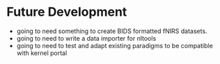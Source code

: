 # Future Development
- going to need something to create BIDS formatted fNIRS datasets.
- going to need to write a data importer for nltools
- going to need to test and adapt existing paradigms to be compatible with kernel portal